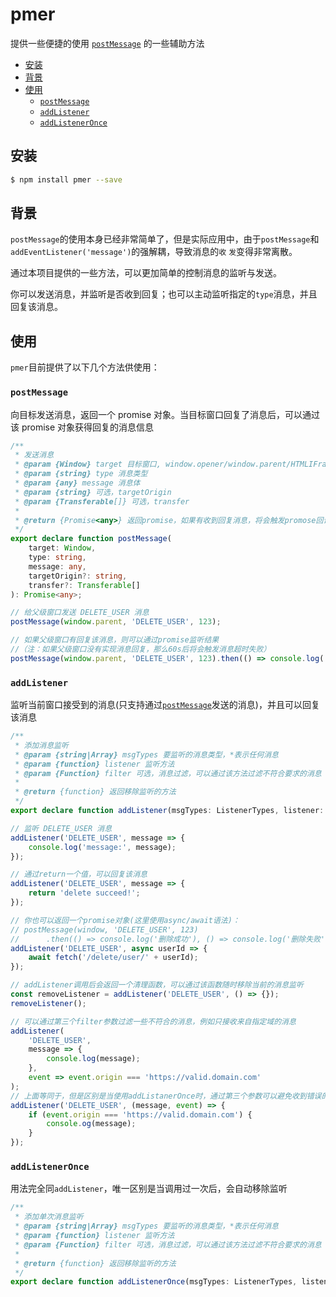 # pmer

提供一些便捷的使用 [`postMessage`](https://developer.mozilla.org/en-US/docs/Web/API/Window/postMessage) 的一些辅助方法

<!-- vim-markdown-toc GFM -->

* [安装](#安装)
* [背景](#背景)
* [使用](#使用)
    - [`postMessage`](#postmessage)
    - [`addListener`](#addlistener)
    - [`addListenerOnce`](#addlisteneronce)

<!-- vim-markdown-toc -->

## 安装

```bash
$ npm install pmer --save
```

## 背景

`postMessage`的使用本身已经非常简单了，但是实际应用中，由于`postMessage`和`addEventListener('message')`的强解耦，导致消息的`收` `发`变得非常离散。

通过本项目提供的一些方法，可以更加简单的控制消息的监听与发送。

你可以发送消息，并监听是否收到回复；也可以主动监听指定的`type`消息，并且回复该消息。

## 使用

`pmer`目前提供了以下几个方法供使用：

### `postMessage`

向目标发送消息，返回一个 promise 对象。当目标窗口回复了消息后，可以通过该 promise 对象获得回复的消息信息

```typescript
/**
 * 发送消息
 * @param {Window} target 目标窗口, window.opener/window.parent/HTMLIFrameElement.contentWindow...
 * @param {string} type 消息类型
 * @param {any} message 消息体
 * @param {string} 可选，targetOrigin
 * @param {Transferable[]} 可选，transfer
 *
 * @return {Promise<any>} 返回promise，如果有收到回复消息，将会触发promose回调，否则60s后超时拒绝
 */
export declare function postMessage(
    target: Window,
    type: string,
    message: any,
    targetOrigin?: string,
    transfer?: Transferable[]
): Promise<any>;

// 给父级窗口发送 DELETE_USER 消息
postMessage(window.parent, 'DELETE_USER', 123);

// 如果父级窗口有回复该消息，则可以通过promise监听结果
//（注：如果父级窗口没有实现消息回复，那么60s后将会触发消息超时失败）
postMessage(window.parent, 'DELETE_USER', 123).then(() => console.log('delete succeed!'));
```

### `addListener`

监听当前窗口接受到的消息(只支持通过[`postMessage`](#postmessage)发送的消息)，并且可以回复该消息

```typescript
/**
 * 添加消息监听
 * @param {string|Array} msgTypes 要监听的消息类型，*表示任何消息
 * @param {function} listener 监听方法
 * @param {Function} filter 可选，消息过滤，可以通过该方法过滤不符合要求的消息
 *
 * @return {function} 返回移除监听的方法
 */
export declare function addListener(msgTypes: ListenerTypes, listener: LisenterCall, id?: number): RemoveListener;

// 监听 DELETE_USER 消息
addListener('DELETE_USER', message => {
    console.log('message:', message);
});

// 通过return一个值，可以回复该消息
addListener('DELETE_USER', message => {
    return 'delete succeed!';
});

// 你也可以返回一个promise对象(这里使用async/await语法)：
// postMessage(window, 'DELETE_USER', 123)
//      .then(() => console.log('删除成功'), () => console.log('删除失败'))
addListener('DELETE_USER', async userId => {
    await fetch('/delete/user/' + userId);
});

// addListener调用后会返回一个清理函数，可以通过该函数随时移除当前的消息监听
const removeListener = addListener('DELETE_USER', () => {});
removeListener();

// 可以通过第三个filter参数过滤一些不符合的消息，例如只接收来自指定域的消息
addListener(
    'DELETE_USER',
    message => {
        console.log(message);
    },
    event => event.origin === 'https://valid.domain.com'
);
// 上面等同于，但是区别是当使用addListanerOnce时，通过第三个参数可以避免收到错误的消息后监听器被移除
addListener('DELETE_USER', (message, event) => {
    if (event.origin === 'https://valid.domain.com') {
        console.og(message);
    }
});
```

### `addListenerOnce`

用法完全同`addListener`，唯一区别是当调用过一次后，会自动移除监听

```typescript
/**
 * 添加单次消息监听
 * @param {string|Array} msgTypes 要监听的消息类型，*表示任何消息
 * @param {function} listener 监听方法
 * @param {Function} filter 可选，消息过滤，可以通过该方法过滤不符合要求的消息
 *
 * @return {function} 返回移除监听的方法
 */
export declare function addListenerOnce(msgTypes: ListenerTypes, listener: LisenterCall, id?: number): RemoveListener;
```

